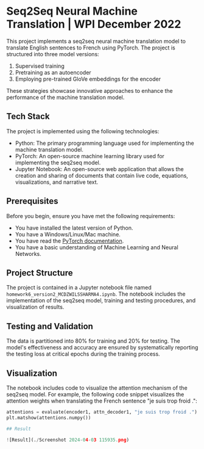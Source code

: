 # Seq2Seq Neural Machine Translation | WPI December 2022

This project implements a seq2seq neural machine translation model to translate English sentences to French using PyTorch. The project is structured into three model versions:

1. Supervised training
2. Pretraining as an autoencoder
3. Employing pre-trained GloVe embeddings for the encoder

These strategies showcase innovative approaches to enhance the performance of the machine translation model.

## Tech Stack

The project is implemented using the following technologies:

- Python: The primary programming language used for implementing the machine translation model.
- PyTorch: An open-source machine learning library used for implementing the seq2seq model.
- Jupyter Notebook: An open-source web application that allows the creation and sharing of documents that contain live code, equations, visualizations, and narrative text.

## Prerequisites

Before you begin, ensure you have met the following requirements:

- You have installed the latest version of Python.
- You have a Windows/Linux/Mac machine.
- You have read the [PyTorch documentation](https://pytorch.org/docs/stable/index.html).
- You have a basic understanding of Machine Learning and Neural Networks.

## Project Structure

The project is contained in a Jupyter notebook file named `homework6_version2_MCDZWILSSHARMA4.ipynb`. The notebook includes the implementation of the seq2seq model, training and testing procedures, and visualization of results.

## Testing and Validation

The data is partitioned into 80% for training and 20% for testing. The model's effectiveness and accuracy are ensured by systematically reporting the testing loss at critical epochs during the training process.

## Visualization

The notebook includes code to visualize the attention mechanism of the seq2seq model. For example, the following code snippet visualizes the attention weights when translating the French sentence "je suis trop froid .":

```python
attentions = evaluate(encoder1, attn_decoder1, "je suis trop froid .")
plt.matshow(attentions.numpy())

## Result

![Result](./Screenshot 2024-04-03 115935.png)
